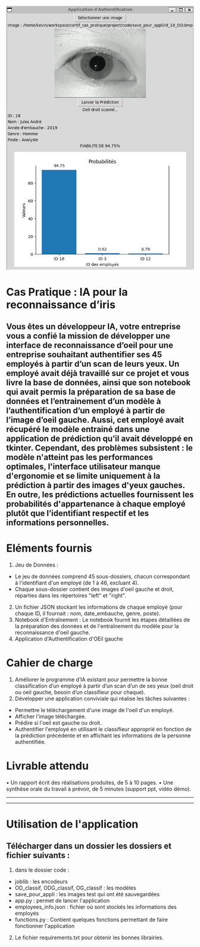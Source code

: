 ![screenshot_app_tkinter](screen_app.png)
# Cas Pratique : IA pour la reconnaissance d’iris
## Vous êtes un développeur IA, votre entreprise vous a confié la mission de développer une interface de reconnaissance d’oeil pour une entreprise souhaitant authentifier ses 45 employés à partir d’un scan de leurs yeux. Un employé avait déjà travaillé sur ce projet et vous livre la base de données, ainsi que son notebook qui avait permis la préparation de sa base de données et l’entrainement d’un modèle à l’authentification d’un employé à partir de l’image d’oeil gauche. Aussi, cet employé avait récupéré le modèle entrainé dans une application de prédiction qu’il avait développé en tkinter. Cependant, des problèmes subsistent : le modèle n'atteint pas les performances optimales, l'interface utilisateur manque d'ergonomie et se limite uniquement à la prédiction à partir des images d'yeux gauches. En outre, les prédictions actuelles fournissent les probabilités d'appartenance à chaque employé plutôt que l’identifiant respectif et les informations personnelles.  

# Eléments fournis
1. Jeu de Données :
- Le jeu de données comprend 45 sous-dossiers, chacun correspondant à l'identifiant d'un employé (de 1 à 46, excluant 4).
- Chaque sous-dossier contient des images d'oeil gauche et droit, réparties dans les répertoires "left" et "right".
2. Un fichier JSON stockant les informations de chaque employé (pour chaque ID, il fournait : nom, date_embauche, genre, poste).
3. Notebook d'Entraînement : Le notebook fournit les étapes détaillées de la préparation des données et de l'entraînement du modèle pour la reconnaissance d'oeil gauche.
4. Application d'Authentification d'OEil gauche  

# Cahier de charge
1. Améliorer le programme d’IA existant pour permettre la bonne classification d’un employé à partir d’un scan d’un de ses yeux (oeil droit ou oeil gauche, besoin d’un classifieur pour chaque).
2. Développer une application conviviale qui réalise les tâches suivantes :
- Permettre le téléchargement d'une image de l'oeil d'un employé.
- Afficher l'image téléchargée.
- Prédire si l'oeil est gauche ou droit.
- Authentifier l'employé en utilisant le classifieur approprié en fonction de la prédiction précédente et en affichant les informations de la personne authentifiée.
# Livrable attendu
• Un rapport écrit des réalisations produites, de 5 à 10 pages.
• Une synthèse orale du travail à prévoir, de 5 minutes (support ppt, vidéo démo).

---
---
# Utilisation de l'application
## Télécharger dans un dossier les dossiers et fichier suivants :
1. dans le dossier code :
- joblib : les encodeurs 
- OD_classif, ODG_classif, OG_classif : les modèles
- save_pour_appli : les images test qui ont été sauvegardées 
- app.py : permet de lancer l'application
- employees_info.json : fichier où sont stockés les informations des employés
- functions.py : Contient quelques fonctions permettant de faire fonctionner l'application

2. Le fichier requirements.txt pour obtenir les bonnes librairies.

